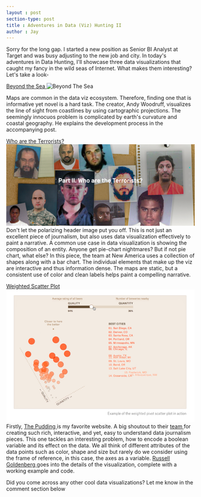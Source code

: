 ```yaml
---
layout : post
section-type: post
title : Adventures in Data (Viz) Hunting II
author : Jay
---
```



Sorry for the long gap. I started a new position as Senior BI Analyst at Target and was busy adjusting to the new job and city.
In today's adventures in Data Hunting, I'll showcase three data visualizations that caught my fancy in the wild seas of Internet. What makes them interesting? Let's take a look-

<a href="http://andywoodruff.com/blog/beyond-the-sea/"> Beyond the Sea </a> ![Beyond The Sea](http://andywoodruff.com/blog/wp-content/uploads/2016/03/sea-1700.jpg)

Maps are common in the data viz ecosystem. Therefore, finding one that is informative yet novel is a hard task. The creator, Andy Woodruff, visualizes the line of sight from coastlines by using cartographic projections. The seemingly innocuos problem is complicated by earth's curvature and coastal geography. He explains the development process in the accompanying post.


<a href="https://www.newamerica.org/in-depth/terrorism-in-america/"> Who are the Terrorists? </a> ![Who are the Terrorists?](/img/whoareterrorists.png)
Don't let the polarizing header image put you off. This is not just an excellent piece of journalism, but also uses data visualization effectively to paint a narrative. A common use case in data visualization is showing the composition of an entity. Anyone get pie-chart nightmares? But if not pie chart, what else?
In this piece, the team at New America uses a collection of shapes along with a bar chart. The individual elements that make up the viz are interactive and thus information dense. The maps are static, but a consistent use of color and clean labels helps paint a compelling narrative.


<a href ="https://pudding.cool/process/weighted-pivot-scatter-plot/"> Weighted Scatter Plot </a> ![Weighted Scatter Plot](/img/weightedscatterplot.png)
Firstly, <a href="pudding.cool"> The Pudding </a> is my favorite website. A big shoutout to their <a href="https://pudding.cool/about/#team"> team </a> for creating such rich, interactive, and yet, easy to understand data journalism pieces. This one tackles an interesting problem, how to encode a boolean variable and its effect on the data. We all think of different attributes of the data points such as color, shape and size but rarely do we consider using the frame of reference, in this case, the axes as a variable. <a href="https://twitter.com/codenberg"> Russell Goldenberg </a> goes into the details of the visualization, complete with a working example and code.


Did you come across any other cool data visualizations? Let me know in the comment section below